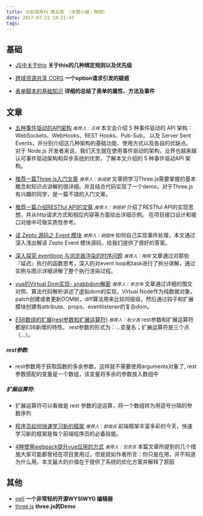 ```yaml
---
title: 大前端周刊 第五期 （本期小编：陶明）
date: 2017-07-21 14:21:43
tags:
---
```


## 基础
* [JS中关于this](https://kongchenglc.github.io/blog/%E5%85%B3%E4%BA%8Ethis20170716/)
**关于this的几种绑定规则以及优先级**

* [跨域资源共享 CORS](http://www.ruanyifeng.com/blog/2016/04/cors.html)
**一个option请求引发的疑惑**

* [表单脚本的基础知识](http://www.jianshu.com/p/fc2017f18525)
**详细的总结了表单的属性、方法及事件**

## 文章
* [五种事件驱动的API架构](https://talkingdata.github.io/fsd/2017/07/21/5-protocols-for-event-driven-api-architectures/)
<small>*推荐人：王祥*</small>
本文会介绍 5 种事件驱动的 API 架构：WebSockets、WebHooks、REST Hooks、Pub-Sub， 以及 Server Sent Events，并分别介绍这几种架构的基础功能、使用方式以及各自的优缺点。
对于 Node.js 开发者来说，我们天生就在使用事件驱动的架构，业界也越来越认可事件驱动架构和异步系统的优势，了解本文介绍的 5 种事件驱动API 架构。

* [推荐一篇Three.js入门文章](https://zhuanlan.zhihu.com/p/27296011)
<small>*推荐人：张成斌*</small>
文章把学习Three.js需要掌握的基本概念和知识点讲解的很详细。并且结合代码实现了一个demo。对于Three.js有兴趣的同学，是一篇不错的入门文章。

* [推荐一篇介绍RESTful API的文章](https://segmentfault.com/a/1190000010261115)
<small>*推荐人：李丽娇*</small>
介绍了RESTful API的实现思想，并从http请求方式和相应内容等方面给出详细示例。
在项目接口设计和接口对接中可做实质性参考。

* [读 Zepto 源码之 Event 模块](https://juejin.im/post/596d45d96fb9a06ba2688e44/?utm_source=weixinqun&utm_medium=feZeptoEvent)
<small>*推荐人：胡国伟*</small>
如何自己实现事件处理，本文通过深入浅出解读 Zepto Event 模块源码，给我们提供了很好的答案。

* [深入探究 eventloop 与浏览器渲染的时序问题](https://www.404forest.com/2017/07/18/how-javascript-actually-works-eventloop-and-uirendering/)
<small>*推荐人：陶明*</small>
文章通过对那些『延迟』执行的函数思考，深入的对event loop和task进行了拆分讲解，通过实例与图示详细讲解了整个执行渲染过程。

* [vue的Virtual Dom实现- snabbdom解密](http://www.cnblogs.com/xuntu/p/6800547.html)
<small>*推荐人：李志伟*</small>
文章通过详细的图文对照、算法代码解析讲述了虚拟dom的实现，Virtual Node作为纯数据对象，patch创建或者更新DOM树，diff算法用来比较同层级，然后通过钩子和扩展模块创建有attribute、props、eventlistener的复杂dom。

* [ES6数组的扩展(rest参数和扩展运算符)](https://github.com/ruanyf/es6tutorial/blob/8c8be74712a9e0d1a5dbcc855fe3e574b9fd4e6b/docs/array.md)
<small>*推荐人：耿少真*</small>
rest参数和扩展运算符都是ES6新增的特性。
rest参数的形式为：...变量名；扩展运算符是三个点（...）。

 ##### rest参数:
  - rest参数用于获取函数的多余参数，这样就不需要使用arguments对象了, rest参数搭配的变量是一个数组，该变量将多余的参数放入数组中

 ##### 扩展运算符:
  - 扩展运算符可以看做是 rest 参数的逆运算，将一个数组转为用逗号分隔的参数序列

* [程序员如何快速学习新的框架](https://mp.weixin.qq.com/s?__biz=MjM5Mjg4NDMwMA==&mid=2652975196&idx=1&sn=7775588a3e5a9cd44090f379766d2354&chksm=bd4ae37f8a3d6a69d00df95143c477440c4c494df56a101e4e076911a615e75f5b194cd4e182&mpshare=1&scene=1&srcid=0720soS6N4MjqELSisDoyamI#rd)
<small>*推荐人：郭俊兵*</small>
前端框架丰富多彩的今天，快速学习新的框架是每个前端程序员的必备技能。

* [4种使用webpack提升vue应用的方式](https://mp.weixin.qq.com/s?__biz=MjM5MTA1MjAxMQ==&mid=2651226710&idx=1&sn=3c6848e002aabeb55d6e9456b646d03d&chksm=bd495bd28a3ed2c43c34afb19a4fb0aedfb489b847f5e27348b9a021242e115d6ddb158c9e32&mpshare=1&scene=1&srcid=0721vFmgm9iqGHwNUyqboDb3&pass_ticket=E7F2%2BBqX9jvbMHf320yfzDVuT2rXz5tmHzjKDL3CgheMLCPvEi2MI8tlg%2FO3xRtu#rd)
<small>*推荐人：包京京*</small>
本篇文章所提到的几个措施大家可能都曾经在项目里用过，但是就如作者所言：你只是在用，并不知道为什么用，本文最大的价值在于提供了系统的优化方案并解释了原因

## 其他
* [pell](https://github.com/jaredreich/pell)
**一个非常轻的开源WYSIWYG 编辑器**
* [three.js](https://threejs.org/examples/#webgl_animation_cloth)
**three.js的Demo**
